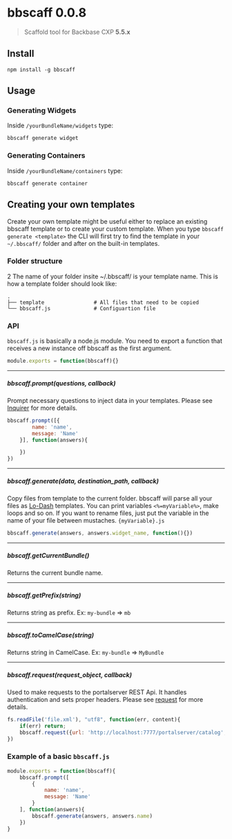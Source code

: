 bbscaff 0.0.8
===================

> Scaffold tool for Backbase CXP **5.5.x**

## Install

``` shell
npm install -g bbscaff
```

## Usage

### Generating Widgets
Inside `/yourBundleName/widgets` type:

``` shell
bbscaff generate widget
```

### Generating Containers
Inside `/yourBundleName/containers` type:

``` shell
bbscaff generate container
```


## Creating your own templates

Create your own template might be useful either to replace an existing bbscaff template or to create your custom template.
When you type `bbscaff generate <template>` the CLI will first try to find the template in your `~/.bbscaff/` folder and after on the built-in templates.

### Folder structure
2
The name of your folder insite ~/.bbscaff/ is your template name. This is how a template folder should look like:

    .
    ├── template                # All files that need to be copied
    └── bbscaff.js              # Configuartion file


### API

`bbscaff.js` is basically a node.js module. You need to export a function that receives a new instance off bbscaff as the first argument.

``` js
module.exports = function(bbscaff){}
```

--------------------

##### bbscaff.prompt(questions, callback)
Prompt necessary questions to inject data in your templates. Please see [Inquirer](https://github.com/SBoudrias/Inquirer.js) for more details.

``` js
bbscaff.prompt([{
		name: 'name',
		message: 'Name'
	}], function(answers){

	})
})
```

--------------------

##### bbscaff.generate(data, destination_path, callback)
Copy files from template to the current folder. bbscaff will parse all your files as [Lo-Dash](https://lodash.com/docs#template) templates. You can print variables `<%=myVariable%>`, make loops and so on.
If you want to rename files, just put the variable in the name of your file between mustaches. `{myVariable}.js`

``` js
bbscaff.generate(answers, answers.widget_name, function(){})
```

--------------------

##### bbscaff.getCurrentBundle()
Returns the current bundle name.

--------------------

##### bbscaff.getPrefix(string)
Returns string as prefix. Ex: `my-bundle` => `mb`

--------------------

##### bbscaff.toCamelCase(string)
Returns string in CamelCase. Ex: `my-bundle` => `MyBundle`

--------------------

##### bbscaff.request(request_object, callback)
Used to make requests to the portalserver REST Api. It handles authentication and sets proper headers. Please see [request](https://github.com/request/request) for more details.

``` js
fs.readFile('file.xml'), "utf8", function(err, content){
	if(err) return;
	bbscaff.request({url: 'http://localhost:7777/portalserver/catalog', body: content}, function(err, httpResponse, body){})
})
```

### Example of a basic `bbscaff.js`

``` js
module.exports = function(bbscaff){
	bbscaff.prompt([
		{
			name: 'name',
			message: 'Name'
		}
	], function(answers){
		bbscaff.generate(answers, answers.name)
	})
}
```
